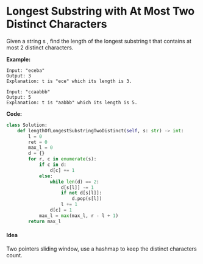 # Longest Substring with At Most Two Distinct Characters

Given a string s , find the length of the longest substring t  that contains at most 2 distinct characters.

**Example:**
```
Input: "eceba"
Output: 3
Explanation: t is "ece" which its length is 3.
```
```
Input: "ccaabbb"
Output: 5
Explanation: t is "aabbb" which its length is 5.
```

**Code:**

```python
class Solution:
    def lengthOfLongestSubstringTwoDistinct(self, s: str) -> int:
        l = 0
        ret = 0
        max_l = 0
        d = {}
        for r, c in enumerate(s):
            if c in d:
                d[c] += 1
            else:
                while len(d) == 2:
                    d[s[l]] -= 1
                    if not d[s[l]]:
                        d.pop(s[l])
                    l += 1
                d[c] = 1
            max_l = max(max_l, r - l + 1)
        return max_l
```

#### Idea
Two pointers sliding window, use a hashmap to keep the distinct characters count.
